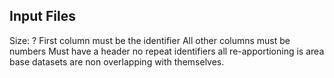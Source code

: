 Input Files
--------------

Size: ?
First column must be the identifier
All other columns must be numbers
Must have a header
no repeat identifiers
all re-apportioning is area base
datasets are non overlapping with themselves.